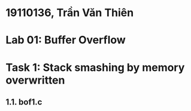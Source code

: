 # 19110136, Trần Văn Thiên
# Lab 01: Buffer Overflow
# Task 1: Stack smashing by memory overwritten
## 1.1. bof1.c 

